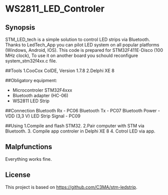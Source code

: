 # WS2811_LED_Controler

## Synopsis

STM_LED_tech is a simple solution to control LED strips via Bluetooth. Thanks to LedTech_App you can pilot LED system on all popular platforms (Windows, Android, IOS).
This code is prepared for STM32F411E-Disco (100 MHz clock), To use it on another board you schould reconfigure system_stm32f4xx.c file.

##Tools
	1.CooCox CoIDE, Version 1.7.8
	2.Delphi XE 8


##Obligatory equipment:
- Microcontroler STM32F4xxx
- Bluetooth adapter (HC-06)
- WS2811 LED Strip


##Connection
	Bluetooth Rx - PC06
	Bluetooth Tx - PC07
	Bluetooth Power - VDD (3,3 V)
	LED Strip Signal - PC09
	
	
##Using
	1.Compile and flash STM32.
	2.Pair computer with STM via Bluetooth.
	3. Compile app controler in Delphi XE 8
	4. Cotrol LED via app.

## Malpfunctions

Everything works fine.


## License
This project is based on https://github.com/C3MA/stm-ledstrip.